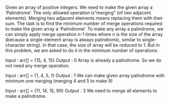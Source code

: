 Given an array of positive integers. We need to make the given array a ‘Palindrome’.
The only allowed operation is”merging” (of two adjacent elements). Merging two adjacent
elements means replacing them with their sum. The task is to find the minimum number of
merge operations required to make the given array a ‘Palindrome’.
To make any array a palindrome, we can simply apply merge operation n-1 times where n is
the size of the array (because a single-element array is always palindromic, similar to
single-character string). In that case, the size of array will be reduced to 1. But in this
problem, we are asked to do it in the minimum number of operations.

Input : arr[] = {15, 4, 15}
Output : 0
Array is already a palindrome. So we
do not need any merge operation.

Input : arr[] = {1, 4, 5, 1}
Output : 1
We can make given array palindrome with
minimum one merging (merging 4 and 5 to
make 9)

Input : arr[] = {11, 14, 15, 99}
Output : 3
We need to merge all elements to make
a palindrome.
